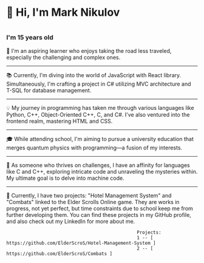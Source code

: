 # <h1>👋 Hi, I'm Mark Nikulov</h1>
# <h3>I'm 15 years old</h3>

🧠 I'm an aspiring learner who enjoys taking the road less traveled, especially the challenging and complex ones.
_________________________________________________________________________________________________________________________________________________________________________________________________________________________
📚 Currently, I'm diving into the world of JavaScript with React library. Simultaneously, I'm crafting a project in C# utilizing MVC architecture and T-SQL for database management.
_________________________________________________________________________________________________________________________________________________________________________________________________________________________
💡 My journey in programming has taken me through various languages like Python, C++, Object-Oriented C++, C, and C#. I've also ventured into the frontend realm, mastering HTML and CSS.
_________________________________________________________________________________________________________________________________________________________________________________________________________________________
🎓 While attending school, I'm aiming to pursue a university education that merges quantum physics with programming—a fusion of my interests.
_________________________________________________________________________________________________________________________________________________________________________________________________________________________
💪 As someone who thrives on challenges, I have an affinity for languages like C and C++, exploring intricate code and unraveling the mysteries within. My ultimate goal is to delve into machine code.
_________________________________________________________________________________________________________________________________________________________________________________________________________________________
🌟 Currently, I have two projects: "Hotel Management System" and "Combats" linked to the Elder Scrolls Online game. They are works in progress, not yet perfect, but time constraints due to school keep me from further developing them. You can find these projects in my GitHub profile, and also check out my LinkedIn for more about me.

                                                    Projects:
                                                    1 -- [ https://github.com/ElderScroS/Hotel-Management-System ]
                                                    2 -- [ https://github.com/ElderScroS/Combats ]

